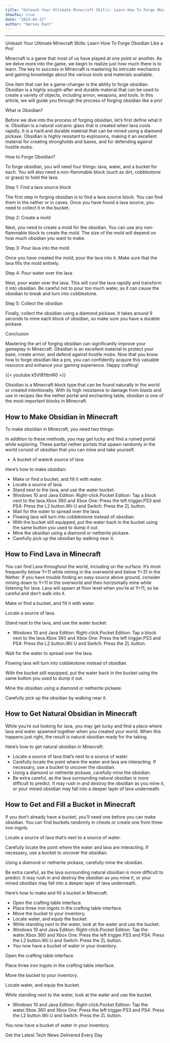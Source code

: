 ```yaml
---
title: "Unleash Your Ultimate Minecraft Skills: Learn How To Forge Obsidian Like a Pro!"
ShowToc: true 
date: "2023-04-22"
author: "Harvey Dant"
---
```

*****
Unleash Your Ultimate Minecraft Skills: Learn How To Forge Obsidian Like a Pro!

Minecraft is a game that most of us have played at one point or another. As we delve more into the game, we begin to realize just how much there is to learn. The key to success in Minecraft is mastering its intricate mechanics and gaining knowledge about the various tools and materials available.

One item that can be a game-changer is the ability to forge obsidian. Obsidian is a highly sought-after and durable material that can be used to create a variety of objects, including armor, weapons, and tools. In this article, we will guide you through the process of forging obsidian like a pro!

What is Obsidian?

Before we dive into the process of forging obsidian, let’s first define what it is. Obsidian is a natural volcanic glass that is created when lava cools rapidly. It is a hard and durable material that can be mined using a diamond pickaxe. Obsidian is highly resistant to explosions, making it an excellent material for creating strongholds and bases, and for defending against hostile mobs.

How to Forge Obsidian?

To forge obsidian, you will need four things: lava, water, and a bucket for each. You will also need a non-flammable block (such as dirt, cobblestone or grass) to hold the lava.

Step 1: Find a lava source block

The first step in forging obsidian is to find a lava source block. You can find them in the nether or in caves. Once you have found a lava source, you need to collect it in the bucket.

Step 2: Create a mold

Next, you need to create a mold for the obsidian. You can use any non-flammable block to create the mold. The size of the mold will depend on how much obsidian you want to make.

Step 3: Pour lava into the mold

Once you have created the mold, pour the lava into it. Make sure that the lava fills the mold entirely.

Step 4: Pour water over the lava

Next, pour water over the lava. This will cool the lava rapidly and transform it into obsidian. Be careful not to pour too much water, as it can cause the obsidian to break and turn into cobblestone.

Step 5: Collect the obsidian

Finally, collect the obsidian using a diamond pickaxe. It takes around 9 seconds to mine each block of obsidian, so make sure you have a durable pickaxe.

Conclusion

Mastering the art of forging obsidian can significantly improve your gameplay in Minecraft. Obsidian is an excellent material to protect your base, create armor, and defend against hostile mobs. Now that you know how to forge obsidian like a pro, you can confidently acquire this valuable resource and enhance your gaming experience. Happy crafting!

{{< youtube k5VI81ttmR0 >}} 




Obsidian is a Minecraft block type that can be found naturally in the world or created intentionally. With its high resistance to damage from blasts and use in recipes like the nether portal and enchanting table, obsidian is one of the most important blocks in Minecraft.

 
##   How to Make Obsidian in Minecraft  
 

To make obsidian in Minecraft, you need two things:

 
In addition to these methods, you may get lucky and find a ruined portal while exploring. These partial nether portals that spawn randomly in the world consist of obsidian that you can mine and take yourself.
 
- A bucket of waterA source of lava

 

Here’s how to make obsidian:

 
- Make or find a bucket, and fill it with water.
 - Locate a source of lava.
 - Stand next to the lava, and use the water bucket.
 - Windows 10 and Java Edition: Right-click.Pocket Edition: Tap a block next to the lava.Xbox 360 and Xbox One: Press the left trigger.PS3 and PS4: Press the L2 button.Wii U and Switch: Press the ZL button.
 - Wait for the water to spread over the lava.
 - Flowing lava will turn into cobblestone instead of obsidian.
 - With the bucket still equipped, put the water back in the bucket using the same button you used to dump it out.
 - Mine the obsidian using a diamond or netherite pickaxe.
 - Carefully pick up the obsidian by walking near it.

 
##   How to Find Lava in Minecraft  
 

You can find Lava throughout the world, including on the surface. It’s most frequently below Y=11 while mining in the overworld and below Y=31 in the Nether. If you have trouble finding an easy source above ground, consider mining down to Y=11 in the overworld and then horizontally mine while listening for lava. Lava will spawn at floor level when you’re at Y=11, so be careful and don’t walk into it.

 

Make or find a bucket, and fill it with water.

 

Locate a source of lava.

 

Stand next to the lava, and use the water bucket.

 
- Windows 10 and Java Edition: Right-click.Pocket Edition: Tap a block next to the lava.Xbox 360 and Xbox One: Press the left trigger.PS3 and PS4: Press the L2 button.Wii U and Switch: Press the ZL button.

 

Wait for the water to spread over the lava.

 
Flowing lava will turn into cobblestone instead of obsidian.
 

With the bucket still equipped, put the water back in the bucket using the same button you used to dump it out.

 

Mine the obsidian using a diamond or netherite pickaxe.

 

Carefully pick up the obsidian by walking near it.

 
##   How to Get Natural Obsidian in Minecraft  
 

While you’re out looking for lava, you may get lucky and find a place where lava and water spawned together when you created your world. When this happens just right, the result is natural obsidian ready for the taking.

 

Here’s how to get natural obsidian in Minecraft:

 
- Locate a source of lava that’s next to a source of water.
 - Carefully locate the point where the water and lava are interacting. If necessary, use a bucket to uncover the obsidian.
 - Using a diamond or netherite pickaxe, carefully mine the obsidian.
 - Be extra careful, as the lava surrounding natural obsidian is more difficult to predict. It may rush in and destroy the obsidian as you mine it, or your mined obsidian may fall into a deeper layer of lava underneath.

 
##   How to Get and Fill a Bucket in Minecraft  
 

If you don’t already have a bucket, you’ll need one before you can make obsidian. You can find buckets randomly in chests or create one from three iron ingots.

 

Locate a source of lava that’s next to a source of water.

 

Carefully locate the point where the water and lava are interacting. If necessary, use a bucket to uncover the obsidian.

 

Using a diamond or netherite pickaxe, carefully mine the obsidian.

 

Be extra careful, as the lava surrounding natural obsidian is more difficult to predict. It may rush in and destroy the obsidian as you mine it, or your mined obsidian may fall into a deeper layer of lava underneath.

 

Here’s how to make and fill a bucket in Minecraft.

 
- Open the crafting table interface.
 - Place three iron ingots in the crafting table interface.
 - Move the bucket to your inventory.
 - Locate water, and equip the bucket.
 - While standing next to the water, look at the water and use the bucket.
 - Windows 10 and Java Edition: Right-click.Pocket Edition: Tap the water.Xbox 360 and Xbox One: Press the left trigger.PS3 and PS4: Press the L2 button.Wii U and Switch: Press the ZL button.
 - You now have a bucket of water in your inventory.

 

Open the crafting table interface.

 

Place three iron ingots in the crafting table interface.

 

Move the bucket to your inventory.

 

Locate water, and equip the bucket.

 

While standing next to the water, look at the water and use the bucket.

 
- Windows 10 and Java Edition: Right-click.Pocket Edition: Tap the water.Xbox 360 and Xbox One: Press the left trigger.PS3 and PS4: Press the L2 button.Wii U and Switch: Press the ZL button.

 

You now have a bucket of water in your inventory.

 

Get the Latest Tech News Delivered Every Day




